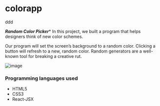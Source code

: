 # colorapp
ddd


***Random Color Picker****
In this project, we built a program that helps designers think of new color schemes.

Our program will set the screen’s background to a random color. Clicking a button will refresh to a new, random color. Random generators are a well-known tool for breaking a creative rut.



![image](https://user-images.githubusercontent.com/87598302/151083549-c8ddbb85-50d5-4bc6-a4ae-e3eac3c2a0d1.png)




<h3>Programming languages used</h3>

<ul>
  <li>HTML5</li>
  <li>CSS3</li>
  <li>React-JSX</li>

</ul>

